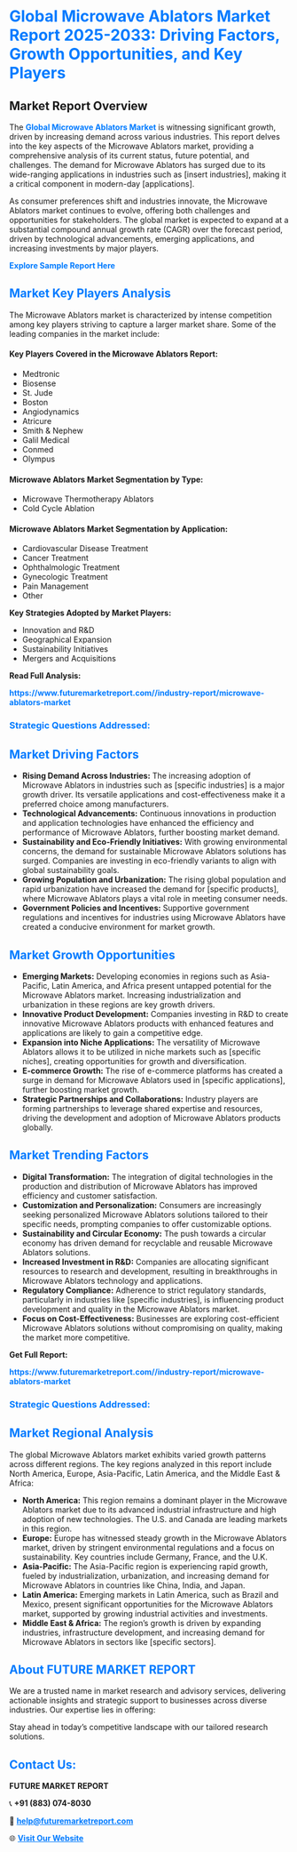 <h1 style="color: #007BFF;">Global Microwave Ablators Market Report 2025-2033: Driving Factors, Growth Opportunities, and Key Players</h1>

<section id="overview">
<h2>Market Report Overview</h2>
<p>The <a href="https://www.futuremarketreport.com//industry-report/microwave-ablators-market" style="color: #007BFF; text-decoration: none;"><strong>Global Microwave Ablators Market</strong></a> is witnessing significant growth, driven by increasing demand across various industries. This report delves into the key aspects of the Microwave Ablators market, providing a comprehensive analysis of its current status, future potential, and challenges. The demand for Microwave Ablators has surged due to its wide-ranging applications in industries such as [insert industries], making it a critical component in modern-day [applications].</p>
<p>As consumer preferences shift and industries innovate, the Microwave Ablators market continues to evolve, offering both challenges and opportunities for stakeholders. The global market is expected to expand at a substantial compound annual growth rate (CAGR) over the forecast period, driven by technological advancements, emerging applications, and increasing investments by major players.</p>
</section>

<section id="overview">
<p><a href="https://www.futuremarketreport.com//request-sample/reportId=83287" style="color: #007BFF; text-decoration: none;"><strong>Explore Sample Report Here</strong></a></p>
</section>

<section id="key-players">
<h2 style="color: #007BFF;">Market Key Players Analysis</h2>
<p>The Microwave Ablators market is characterized by intense competition among key players striving to capture a larger market share. Some of the leading companies in the market include:</p>
<h4>Key Players Covered in the Microwave Ablators Report:</h4>
<ul><li>Medtronic</li><li>Biosense</li><li>St. Jude</li><li>Boston</li><li>Angiodynamics</li><li>Atricure</li><li>Smith &amp; Nephew</li><li>Galil Medical</li><li>Conmed</li><li>Olympus</li></ul>
<h4>Microwave Ablators Market Segmentation by Type:</h4>
<ul><li>Microwave Thermotherapy Ablators</li><li>Cold Cycle Ablation</li></ul>

<h4>Microwave Ablators Market Segmentation by Application:</h4>
<ul><li>Cardiovascular Disease Treatment</li><li>Cancer Treatment</li><li>Ophthalmologic Treatment</li><li>Gynecologic Treatment</li><li>Pain Management</li><li>Other</li></ul>
<p><strong>Key Strategies Adopted by Market Players:</strong></p>
<ul>
<li>Innovation and R&D</li>
<li>Geographical Expansion</li>
<li>Sustainability Initiatives</li>
<li>Mergers and Acquisitions</li>
</ul>
</section>

<section>
<p><strong>Read Full Analysis: </strong></p><a href="https://www.futuremarketreport.com//industry-report/microwave-ablators-market" style="color: #007BFF; text-decoration: none;"><strong>https://www.futuremarketreport.com//industry-report/microwave-ablators-market</strong></a>
<h3 style="color: #007BFF;">Strategic Questions Addressed:</h3>
</section>

<section id="driving-factors">
<h2 style="color: #007BFF;">Market Driving Factors</h2>
<ul>
<li><strong>Rising Demand Across Industries:</strong> The increasing adoption of Microwave Ablators in industries such as [specific industries] is a major growth driver. Its versatile applications and cost-effectiveness make it a preferred choice among manufacturers.</li>
<li><strong>Technological Advancements:</strong> Continuous innovations in production and application technologies have enhanced the efficiency and performance of Microwave Ablators, further boosting market demand.</li>
<li><strong>Sustainability and Eco-Friendly Initiatives:</strong> With growing environmental concerns, the demand for sustainable Microwave Ablators solutions has surged. Companies are investing in eco-friendly variants to align with global sustainability goals.</li>
<li><strong>Growing Population and Urbanization:</strong> The rising global population and rapid urbanization have increased the demand for [specific products], where Microwave Ablators plays a vital role in meeting consumer needs.</li>
<li><strong>Government Policies and Incentives:</strong> Supportive government regulations and incentives for industries using Microwave Ablators have created a conducive environment for market growth.</li>
</ul>
</section>

<section id="growth-opportunities">
<h2 style="color: #007BFF;">Market Growth Opportunities</h2>
<ul>
<li><strong>Emerging Markets:</strong> Developing economies in regions such as Asia-Pacific, Latin America, and Africa present untapped potential for the Microwave Ablators market. Increasing industrialization and urbanization in these regions are key growth drivers.</li>
<li><strong>Innovative Product Development:</strong> Companies investing in R&D to create innovative Microwave Ablators products with enhanced features and applications are likely to gain a competitive edge.</li>
<li><strong>Expansion into Niche Applications:</strong> The versatility of Microwave Ablators allows it to be utilized in niche markets such as [specific niches], creating opportunities for growth and diversification.</li>
<li><strong>E-commerce Growth:</strong> The rise of e-commerce platforms has created a surge in demand for Microwave Ablators used in [specific applications], further boosting market growth.</li>
<li><strong>Strategic Partnerships and Collaborations:</strong> Industry players are forming partnerships to leverage shared expertise and resources, driving the development and adoption of Microwave Ablators products globally.</li>
</ul>
</section>

<section id="trending-factors">
<h2 style="color: #007BFF;">Market Trending Factors</h2>
<ul>
<li><strong>Digital Transformation:</strong> The integration of digital technologies in the production and distribution of Microwave Ablators has improved efficiency and customer satisfaction.</li>
<li><strong>Customization and Personalization:</strong> Consumers are increasingly seeking personalized Microwave Ablators solutions tailored to their specific needs, prompting companies to offer customizable options.</li>
<li><strong>Sustainability and Circular Economy:</strong> The push towards a circular economy has driven demand for recyclable and reusable Microwave Ablators solutions.</li>
<li><strong>Increased Investment in R&D:</strong> Companies are allocating significant resources to research and development, resulting in breakthroughs in Microwave Ablators technology and applications.</li>
<li><strong>Regulatory Compliance:</strong> Adherence to strict regulatory standards, particularly in industries like [specific industries], is influencing product development and quality in the Microwave Ablators market.</li>
<li><strong>Focus on Cost-Effectiveness:</strong> Businesses are exploring cost-efficient Microwave Ablators solutions without compromising on quality, making the market more competitive.</li>
</ul>
</section>

<section>
<p><strong>Get Full Report: </strong></p><a href="https://www.futuremarketreport.com//industry-report/microwave-ablators-market" style="color: #007BFF; text-decoration: none;"><strong>https://www.futuremarketreport.com//industry-report/microwave-ablators-market</strong></a>
<h3 style="color: #007BFF;">Strategic Questions Addressed:</h3>
</section>


<section id="regional-analysis">
<h2 style="color: #007BFF;">Market Regional Analysis</h2>
<p>The global Microwave Ablators market exhibits varied growth patterns across different regions. The key regions analyzed in this report include North America, Europe, Asia-Pacific, Latin America, and the Middle East & Africa:</p>
<ul>
<li><strong>North America:</strong> This region remains a dominant player in the Microwave Ablators market due to its advanced industrial infrastructure and high adoption of new technologies. The U.S. and Canada are leading markets in this region.</li>
<li><strong>Europe:</strong> Europe has witnessed steady growth in the Microwave Ablators market, driven by stringent environmental regulations and a focus on sustainability. Key countries include Germany, France, and the U.K.</li>
<li><strong>Asia-Pacific:</strong> The Asia-Pacific region is experiencing rapid growth, fueled by industrialization, urbanization, and increasing demand for Microwave Ablators in countries like China, India, and Japan.</li>
<li><strong>Latin America:</strong> Emerging markets in Latin America, such as Brazil and Mexico, present significant opportunities for the Microwave Ablators market, supported by growing industrial activities and investments.</li>
<li><strong>Middle East & Africa:</strong> The region’s growth is driven by expanding industries, infrastructure development, and increasing demand for Microwave Ablators in sectors like [specific sectors].</li>
</ul>
</section>

<footer>
<h2 style="color: #007BFF;">About FUTURE MARKET REPORT</h2>
<p>We are a trusted name in market research and advisory services, delivering actionable insights and strategic support to businesses across diverse industries. Our expertise lies in offering:</p>

<p>Stay ahead in today’s competitive landscape with our tailored research solutions.</p>

<h2 style="color: #007BFF;">Contact Us:</h2>
<p><strong>FUTURE MARKET REPORT</strong></p>
<p>📞 <strong>+91 (883) 074-8030</strong></p>
<p>📧 <strong><a href="mailto:help@futuremarketreport.com" style="color: #007BFF;">help@futuremarketreport.com</a></strong></p>
<p>🌐 <strong><a href="https://www.futuremarketreport.com/" style="color: #007BFF;">Visit Our Website</a></strong></p>
</footer>